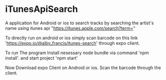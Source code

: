 # iTunesApiSearch
A application for Android or ios to search tracks by searching the artist's name using itunes api "https://itunes.apple.com/search?term="

To directly run on android or ios simply scan barcode on  this link 'https://expo.io/@alby_francis/itunes-search' through expo client.

To run The program Install nesessary node bundle via command 'npm install'.
and start project 'npm start'

Now Download expo Client on Android or ios.
Scan the barcode through the client.
